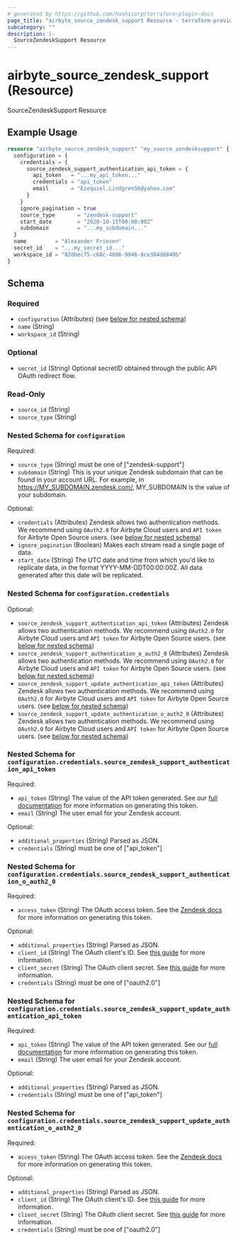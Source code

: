 ```yaml
---
# generated by https://github.com/hashicorp/terraform-plugin-docs
page_title: "airbyte_source_zendesk_support Resource - terraform-provider-airbyte"
subcategory: ""
description: |-
  SourceZendeskSupport Resource
---
```


# airbyte_source_zendesk_support (Resource)

SourceZendeskSupport Resource

## Example Usage

```terraform
resource "airbyte_source_zendesk_support" "my_source_zendesksupport" {
  configuration = {
    credentials = {
      source_zendesk_support_authentication_api_token = {
        api_token   = "...my_api_token..."
        credentials = "api_token"
        email       = "Ezequiel.Lindgren56@yahoo.com"
      }
    }
    ignore_pagination = true
    source_type       = "zendesk-support"
    start_date        = "2020-10-15T00:00:00Z"
    subdomain         = "...my_subdomain..."
  }
  name         = "Alexander Friesen"
  secret_id    = "...my_secret_id..."
  workspace_id = "82dbec75-c68c-4606-9946-8ce304d8849b"
}
```

<!-- schema generated by tfplugindocs -->
## Schema

### Required

- `configuration` (Attributes) (see [below for nested schema](#nestedatt--configuration))
- `name` (String)
- `workspace_id` (String)

### Optional

- `secret_id` (String) Optional secretID obtained through the public API OAuth redirect flow.

### Read-Only

- `source_id` (String)
- `source_type` (String)

<a id="nestedatt--configuration"></a>
### Nested Schema for `configuration`

Required:

- `source_type` (String) must be one of ["zendesk-support"]
- `subdomain` (String) This is your unique Zendesk subdomain that can be found in your account URL. For example, in https://MY_SUBDOMAIN.zendesk.com/, MY_SUBDOMAIN is the value of your subdomain.

Optional:

- `credentials` (Attributes) Zendesk allows two authentication methods. We recommend using `OAuth2.0` for Airbyte Cloud users and `API token` for Airbyte Open Source users. (see [below for nested schema](#nestedatt--configuration--credentials))
- `ignore_pagination` (Boolean) Makes each stream read a single page of data.
- `start_date` (String) The UTC date and time from which you'd like to replicate data, in the format YYYY-MM-DDT00:00:00Z. All data generated after this date will be replicated.

<a id="nestedatt--configuration--credentials"></a>
### Nested Schema for `configuration.credentials`

Optional:

- `source_zendesk_support_authentication_api_token` (Attributes) Zendesk allows two authentication methods. We recommend using `OAuth2.0` for Airbyte Cloud users and `API token` for Airbyte Open Source users. (see [below for nested schema](#nestedatt--configuration--credentials--source_zendesk_support_authentication_api_token))
- `source_zendesk_support_authentication_o_auth2_0` (Attributes) Zendesk allows two authentication methods. We recommend using `OAuth2.0` for Airbyte Cloud users and `API token` for Airbyte Open Source users. (see [below for nested schema](#nestedatt--configuration--credentials--source_zendesk_support_authentication_o_auth2_0))
- `source_zendesk_support_update_authentication_api_token` (Attributes) Zendesk allows two authentication methods. We recommend using `OAuth2.0` for Airbyte Cloud users and `API token` for Airbyte Open Source users. (see [below for nested schema](#nestedatt--configuration--credentials--source_zendesk_support_update_authentication_api_token))
- `source_zendesk_support_update_authentication_o_auth2_0` (Attributes) Zendesk allows two authentication methods. We recommend using `OAuth2.0` for Airbyte Cloud users and `API token` for Airbyte Open Source users. (see [below for nested schema](#nestedatt--configuration--credentials--source_zendesk_support_update_authentication_o_auth2_0))

<a id="nestedatt--configuration--credentials--source_zendesk_support_authentication_api_token"></a>
### Nested Schema for `configuration.credentials.source_zendesk_support_authentication_api_token`

Required:

- `api_token` (String) The value of the API token generated. See our <a href="https://docs.airbyte.com/integrations/sources/zendesk-support#setup-guide">full documentation</a> for more information on generating this token.
- `email` (String) The user email for your Zendesk account.

Optional:

- `additional_properties` (String) Parsed as JSON.
- `credentials` (String) must be one of ["api_token"]


<a id="nestedatt--configuration--credentials--source_zendesk_support_authentication_o_auth2_0"></a>
### Nested Schema for `configuration.credentials.source_zendesk_support_authentication_o_auth2_0`

Required:

- `access_token` (String) The OAuth access token. See the <a href="https://developer.zendesk.com/documentation/ticketing/working-with-oauth/creating-and-using-oauth-tokens-with-the-api/">Zendesk docs</a> for more information on generating this token.

Optional:

- `additional_properties` (String) Parsed as JSON.
- `client_id` (String) The OAuth client's ID. See <a href="https://docs.searchunify.com/Content/Content-Sources/Zendesk-Authentication-OAuth-Client-ID-Secret.htm#:~:text=Get%20Client%20ID%20and%20Client%20Secret&text=Go%20to%20OAuth%20Clients%20and,will%20be%20displayed%20only%20once.">this guide</a> for more information.
- `client_secret` (String) The OAuth client secret. See <a href="https://docs.searchunify.com/Content/Content-Sources/Zendesk-Authentication-OAuth-Client-ID-Secret.htm#:~:text=Get%20Client%20ID%20and%20Client%20Secret&text=Go%20to%20OAuth%20Clients%20and,will%20be%20displayed%20only%20once.">this guide</a> for more information.
- `credentials` (String) must be one of ["oauth2.0"]


<a id="nestedatt--configuration--credentials--source_zendesk_support_update_authentication_api_token"></a>
### Nested Schema for `configuration.credentials.source_zendesk_support_update_authentication_api_token`

Required:

- `api_token` (String) The value of the API token generated. See our <a href="https://docs.airbyte.com/integrations/sources/zendesk-support#setup-guide">full documentation</a> for more information on generating this token.
- `email` (String) The user email for your Zendesk account.

Optional:

- `additional_properties` (String) Parsed as JSON.
- `credentials` (String) must be one of ["api_token"]


<a id="nestedatt--configuration--credentials--source_zendesk_support_update_authentication_o_auth2_0"></a>
### Nested Schema for `configuration.credentials.source_zendesk_support_update_authentication_o_auth2_0`

Required:

- `access_token` (String) The OAuth access token. See the <a href="https://developer.zendesk.com/documentation/ticketing/working-with-oauth/creating-and-using-oauth-tokens-with-the-api/">Zendesk docs</a> for more information on generating this token.

Optional:

- `additional_properties` (String) Parsed as JSON.
- `client_id` (String) The OAuth client's ID. See <a href="https://docs.searchunify.com/Content/Content-Sources/Zendesk-Authentication-OAuth-Client-ID-Secret.htm#:~:text=Get%20Client%20ID%20and%20Client%20Secret&text=Go%20to%20OAuth%20Clients%20and,will%20be%20displayed%20only%20once.">this guide</a> for more information.
- `client_secret` (String) The OAuth client secret. See <a href="https://docs.searchunify.com/Content/Content-Sources/Zendesk-Authentication-OAuth-Client-ID-Secret.htm#:~:text=Get%20Client%20ID%20and%20Client%20Secret&text=Go%20to%20OAuth%20Clients%20and,will%20be%20displayed%20only%20once.">this guide</a> for more information.
- `credentials` (String) must be one of ["oauth2.0"]


